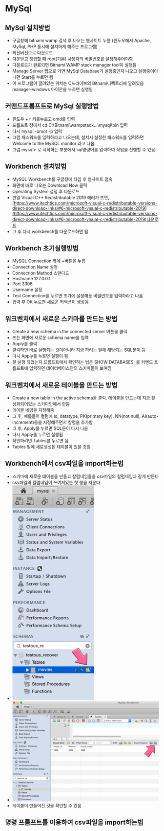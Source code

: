 # MySql

## MySql 설치방법

* 구글창에 bitnami wamp 검색 후 나오는 웹사이트 누름 (윈도우에서 Apache, MySql, PHP 동시에 설치하게 해주는 프로그램)
* 최신버전으로 다운로드
* 다운받고 셋업할 때 root(기본) 사용자의 비밀번호를 설정해주어야함
* 다운로드가 완료되면 Bitnami WAMP stack manager tool이 실행됨
* Manage Server 탭으로 가면 MySql Database가 실행중인지 나오고 실행중이아니면 Start를 누르면 됨
* 이 프로그램이 깔려있는 위치는 C드라이브의 Bitnami디렉토리에 깔려있음 manager-windows 아이콘을 누르면 실행됨

## 커맨드프롬프트로 MySql 실행방법

* 윈도우 + r 키를누르고 cmd를 입력
* 프롬프트 창에서 cd C:\Bitnami\wampstack...\mysql\bin 입력
* 다시 mysql -uroot -p 입력
* 그럼 패스워드를 입력하라고 나오는데, 설치시 설정한 패스워드를 입력하면 Welcome to the MySQL monitor 라고 나옴.
* 그럼 mysql> 로 시작하는 부분에서 sql명령어를 입력하여 작업을 진행할 수 있음.

## Workbench 설치방법

* MySQL Workbench를 구글창에 타입 후 웹사이트 접속
* 화면에 바로 나오는 Download Now 클릭
* Operating System 설정 후 다운로드
* 만일 Visual C++ Redistributable 2019 에러가 뜨면, [https://www.itechtics.com/microsoft-visual-c-redistributable-versions-direct-download-links/#6-microsoft-visual-c-redistributable-2019](https://www.itechtics.com/microsoft-visual-c-redistributable-versions-direct-download-links/#6-microsoft-visual-c-redistributable-2019)다운로드
* 그 후 다시 workbench를 다운로드하면 됨

## Workbench 초기실행방법

* MySQL Connection 옆에 +버튼을 누름
* Connection Name 설정
* Connection Method 스탠다드
* Hostname 127.0.0.1
* Port 3306
* Username 설정
* Test Connection을 누르면 초기에 설정해둔 비밀번호를 입력하라고 나옴
* 입력 후 OK 누르면 새로운 커넥션이 생성됨

## 워크벤치에서 새로운 스키마를 만드는 방법

* Create a new schema in the connected server 버튼을 클릭
* 뜨는 화면에 새로운 schema name을 입력
* Apply를 클릭
* 클릭하면 바로 실행되는 것이아니라 지금 하려는 일에 해당되는 SQL문이 뜸
* 다시 Apply를 누르면 실행이 됨
* 잘 실행 되었는지 프롬프트에서 확인하는 법은 SHOW DATABASES; 를 커맨드 프롬프트에 입력하면 데이터베이스안의 스키마들이 보여짐

## 워크벤치에서 새로운 테이블을 만드는 방법

* Create a new table in the active schema을 클릭. 테이블을 만드는데 지금 활성화되어있는 스키마안에서 만듬
* 테이블 네임을 지정해줌
* 그 후, 예를들어 컬럼에 id, datatype, PK(primary key), NN(not null), AI(auto-increment)등을 지정해주면서 칼럼을 추가함
* 그 후, Apply를 누르면 SQL문이 다시 나옴
* 다시 Apply를 누르면 실행됨
* 확인하려면 Tables를 누르면 됨
* Tables 밑에 새로생성된 테이블이 있을 것임

## Workbench에서 csv파일을 import하는법

* 스키마에 새로운 테이블을 만들고 칼럼네임들을 csv파일의 칼럼네임과 같게 만든다
* csv파일의 칼럼네임이 쓰여져있는 첫 행을 지운다
* ![image1.png](https://github.com/Taeheonic/Data-Science/blob/master/img/image1.png)
* ![image2.png](https://github.com/Taeheonic/Data-Science/blob/master/img/image2.png)
* 테이블이 만들어진 것을 확인할 수 있음

## 명령 프롬프트를 이용하여 csv파일을 import하는법
